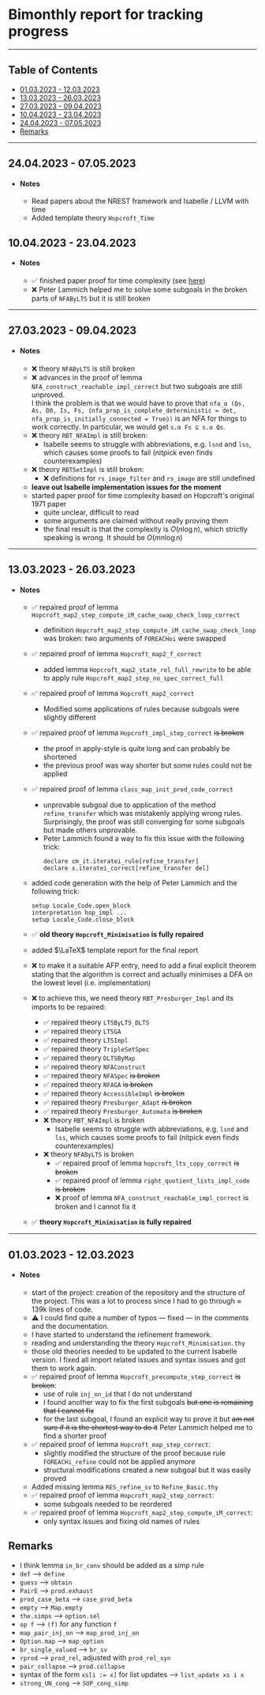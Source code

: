 # Bimonthly report for tracking progress

---

## Table of Contents

-   [01.03.2023 - 12.03.2023](#01032023---12032023)
-   [13.03.2023 - 26.03.2023](#13032023---26032023)
-   [27.03.2023 - 09.04.2023](#27032023---09042023)
-   [10.04.2023 - 23.04.2023](#10042023---23042023)
-   [24.04.2023 - 07.05.2023](#24042023---07052023)
-   [Remarks](#remarks)

---

## 24.04.2023 - 07.05.2023
-   #### Notes
    -   Read papers about the NREST framework and Isabelle / LLVM with time
    -   Added template theory `Hopcroft_Time`

## 10.04.2023 - 23.04.2023

-   #### Notes
    -   ✅ finished paper proof for time complexity (see [here](./LaTeX/main.pdf))
    -   :x: Peter Lammich helped me to solve some subgoals in the broken parts of `NFAByLTS` but it is still broken
    

---

<!--
[c28]		Maximilian P. L. Haslbeck, Peter Lammich:
Refinement with Time - Refining the Run-Time of Algorithms in Isabelle/HOL. ITP 2019: 20:1-20:18

[j9]		Maximilian P. L. Haslbeck, Peter Lammich:
For a Few Dollars More: Verified Fine-Grained Algorithm Analysis Down to LLVM. ACM Trans. Program. Lang. Syst. 44(3): 14:1-14:36 (2022)
-->

## 27.03.2023 - 09.04.2023

-   #### Notes
    -   :x: theory `NFAByLTS` is still broken
    -   :x: advances in the proof of lemma `NFA_construct_reachable_impl_correct` but two subgoals are still unproved.  
        I think the problem is that we would have to prove that `nfa_α (Qs, As, D0, Is, Fs, ⦇nfa_prop_is_complete_deterministic = det, nfa_prop_is_initially_connected = True⦈)` is an NFA for things to work correctly. In particular, we would get `s.α Fs ⊆ s.α Qs`.
    -   :x: theory `RBT_NFAImpl` is still broken:
        -   Isabelle seems to struggle with abbreviations, e.g. `lsnd` and `lss`, which causes some proofs to fail (nitpick even finds counterexamples)
    -   :x: theory `RBTSetImpl` is still broken:
        -   :x: definitions for `rs_image_filter` and `rs_image` are still undefined
    -   **leave out Isabelle implementation issues for the moment**
    -   started paper proof for time complexity based on Hopcroft's original 1971 paper
        -   quite unclear, difficult to read
        -   some arguments are claimed without really proving them
        -   the final result is that the complexity is $O(n \log n)$, which strictly speaking is wrong. It should be $O(mn \log n)$

---

## 13.03.2023 - 26.03.2023

-   #### Notes

    -   ✅ repaired proof of lemma `Hopcroft_map2_step_compute_iM_cache_swap_check_loop_correct`
        -   definition `Hopcroft_map2_step_compute_iM_cache_swap_check_loop` was broken: two arguments of `FOREACHoi` were swapped
    -   ✅ repaired proof of lemma `Hopcroft_map2_f_correct`
        -   added lemma `Hopcroft_map2_state_rel_full_rewrite` to be able to apply rule `Hopcroft_map2_step_no_spec_correct_full`
    -   ✅ repaired proof of lemma `Hopcroft_map2_correct`
        -   Modified some applications of rules because subgoals were slightly different
    -   ✅ repaired proof of lemma `Hopcroft_impl_step_correct` ~~is broken~~

        -   the proof in apply-style is quite long and can probably be shortened
        -   the previous proof was way shorter but some rules could not be applied

    -   ✅ repaired proof of lemma `class_map_init_pred_code_correct`
        -   unprovable subgoal due to application of the method `refine_transfer` which was mistakenly applying wrong rules. Surprisingly, the proof was still converging for some subgoals but made others unprovable.
        -   Peter Lammich found a way to fix this issue with the following trick:
            ```
            declare cm_it.iteratei_rule[refine_transfer]
            declare s.iteratei_correct[refine_transfer del]
            ```
    -   added code generation with the help of Peter Lammich and the following trick:

        ```
        setup Locale_Code.open_block
        interpretation hop_impl ...
        setup Locale_Code.close_block
        ```

    -   :white_check_mark: **old theory `Hopcroft_Minimisation` is fully repaired**
    -   added $\LaTeX$ template report for the final report
    -   :x: to make it a suitable AFP entry, need to add a final explicit theorem stating that the algorithm is correct and actually minimises a DFA on the lowest level (i.e. implementation)
    -   :x: to achieve this, we need theory `RBT_Presburger_Impl` and its imports to be repaired:
        -   :white_check_mark: repaired theory `LTSByLTS_DLTS`
        -   :white_check_mark: repaired theory `LTSGA`
        -   :white_check_mark: repaired theory `LTSImpl`
        -   :white_check_mark: repaired theory `TripleSetSpec`
        -   :white_check_mark: repaired theory `DLTSByMap`
        -   :white_check_mark: repaired theory `NFAConstruct`
        -   :white_check_mark: repaired theory `NFASpec` ~~is broken~~
        -   :white_check_mark: repaired theory `NFAGA` ~~is broken~~
        -   :white_check_mark: repaired theory `AccessibleImpl` ~~is broken~~
        -   :white_check_mark: repaired theory `Presburger_Adapt` ~~is broken~~
        -   :white_check_mark: repaired theory `Presburger_Automata` ~~is broken~~
        -   :x: theory `RBT_NFAImpl` is broken
            -   Isabelle seems to struggle with abbreviations, e.g. `lsnd` and `lss`, which causes some proofs to fail (nitpick even finds counterexamples)
        -   :x: theory `NFAByLTS` is broken
            -   :white_check_mark: repaired proof of lemma `hopcroft_lts_copy_correct` ~~is broken~~
            -   :white_check_mark: repaired proof of lemma `right_quotient_lists_impl_code` ~~is broken~~
            -   :x: proof of lemma `NFA_construct_reachable_impl_correct` is broken and I cannot fix it
    -   ✅ **theory `Hopcroft_Minimisation` is fully repaired**

---

## 01.03.2023 - 12.03.2023

-   #### Notes

    -   start of the project: creation of the repository and the structure of the project. This was a lot to process since I had to go through $\approx$ 139k lines of code.
    -   ⚠️ I could find quite a number of typos — fixed — in the comments and the documentation.
    -   I have started to understand the refinement framework.
    -   reading and understanding the theory `Hopcroft_Minimisation.thy`
    -   those old theories needed to be updated to the current Isabelle version. I fixed all import related issues and syntax issues and got them to work again.
    -   ✅ repaired proof of lemma `Hopcroft_precompute_step_correct` ~~is broken~~:
        -   use of rule `inj_on_id` that I do not understand
        -   I found another way to fix the first subgoals ~~but one is remaining that I cannot fix~~
        -   for the last subgoal, I found an explicit way to prove it but ~~am not sure if it is the shortest way to do it~~ Peter Lammich helped me to find a shorter proof
    -   ✅ repaired proof of lemma `Hopcroft_map_step_correct`:
        -   slightly modified the structure of the proof because rule `FOREACHi_refine` could not be applied anymore
        -   structural modifications created a new subgoal but it was easily proved
    -   Added missing lemma `RES_refine_sv` to `Refine_Basic.thy`
    -   ✅ repaired proof of lemma `Hopcroft_map2_step_correct`:
        -   some subgoals needed to be reordered
    -   ✅ repaired proof of lemma `Hopcroft_map2_step_compute_iM_correct`:
        -   only syntax issues and fixing old names of rules

## Remarks

-   I think lemma `in_br_conv` should be added as a simp rule
-   `def` --> `define`
-   `guess` --> `obtain`
-   `PairE` --> `prod.exhaust`
-   `prod_case_beta` --> `case_prod_beta`
-   `empty` --> `Map.empty`
-   `the.simps` --> `option.sel`
-   `op f` --> `(f)` for any function `f`
-   `map_pair_inj_on` --> `map_prod_inj_on`
-   `Option.map` --> `map_option`
-   `br_single_valued` --> `br_sv`
-   `rprod` --> `prod_rel`, adjusted with `prod_rel_syn`
-   `pair_collapse` --> `prod.collapse`
-   syntax of the form `xs[i := x]` for list updates --> `list_update xs i x`
-   `strong_UN_cong` --> `SUP_cong_simp`
